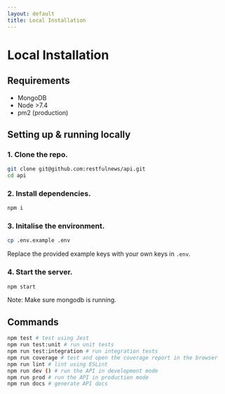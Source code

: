 ```yaml
---
layout: default
title: Local Installation
---
```

# Local Installation

## Requirements
- MongoDB
- Node >7.4
- pm2 (production)


## Setting up & running locally
### 1. Clone the repo.
```bash
git clone git@github.com:restfulnews/api.git
cd api
```
### 2. Install dependencies.
```bash
npm i
```
### 3. Initalise the environment.
```bash
cp .env.example .env
```
Replace the provided example keys with your own keys in `.env`.
### 4. Start the server.
```bash
npm start
```
Note: Make sure mongodb is running.

## Commands

```bash
npm test # test using Jest
npm run test:unit # run unit tests
npm run test:integration # run integration tests
npm run coverage # test and open the coverage report in the browser
npm run lint # lint using ESLint
npm run dev () # run the API in development mode
npm run prod # run the API in production mode
npm run docs # generate API docs
```
